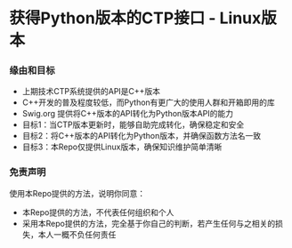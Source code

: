 # 获得Python版本的CTP接口 - Linux版本

### 缘由和目标

* 上期技术CTP系统提供的API是C++版本
* C++开发的普及程度较低，而Python有更广大的使用人群和开箱即用的库
* Swig.org 提供将C++版本的API转化为Python版本API的能力
* 目标1：当CTP版本更新时，能够自助完成转化，确保稳定和安全
* 目标2：将C++版本的API转化为Python版本，并确保函数方法名一致
* 目标3：本Repo仅提供Linux版本，确保知识维护简单清晰

### 免责声明

使用本Repo提供的方法，说明你同意：
* 本Repo提供的方法，不代表任何组织和个人
* 采用本Repo提供的方法，完全基于你自己的判断，若产生任何与之相关的损失，本人一概不负任何责任
